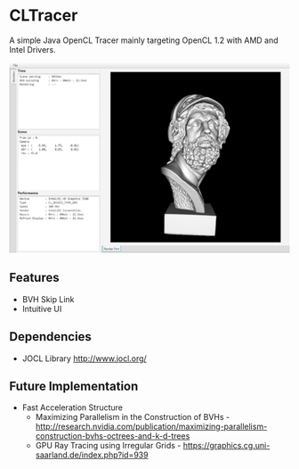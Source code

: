 # CLTracer

A simple Java OpenCL Tracer mainly targeting OpenCL 1.2 with AMD and Intel Drivers. 

![Alt text](screenshot.png?raw=true "Title")

## Features

* BVH Skip Link
* Intuitive UI

## Dependencies

* JOCL Library http://www.jocl.org/

## Future Implementation

* Fast Acceleration Structure 
  - Maximizing Parallelism in the Construction of BVHs - http://research.nvidia.com/publication/maximizing-parallelism-construction-bvhs-octrees-and-k-d-trees
  - GPU Ray Tracing using Irregular Grids - https://graphics.cg.uni-saarland.de/index.php?id=939

